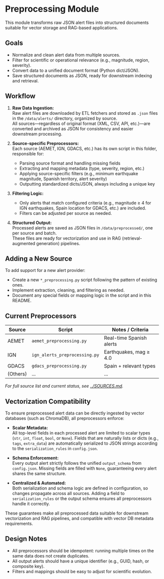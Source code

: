 # Preprocessing Module

This module transforms raw JSON alert files into structured documents suitable for vector storage and RAG-based applications.

## Goals
- Normalize and clean alert data from multiple sources.
- Filter for scientific or operational relevance (e.g., magnitude, region, severity).
- Convert data to a unified document format (Python dict/JSON).
- Save structured documents as JSON, ready for downstream indexing and retrieval.

## Workflow

1. **Raw Data Ingestion:**  
   Raw alert files are downloaded by ETL fetchers and stored as `.json` files in the `/data/alerts/` directory, organized by source.  
   All sources—regardless of original format (XML, CSV, API, etc.)—are converted and archived as JSON for consistency and easier downstream processing.

2. **Source-specific Preprocessors:**  
   Each source (AEMET, IGN, GDACS, etc.) has its own script in this folder, responsible for:
   - Parsing source format and handling missing fields
   - Extracting and mapping metadata (type, severity, region, etc.)
   - Applying source-specific filters (e.g., minimum earthquake magnitude, Spanish territory, alert severity)
   - Outputting standardized dicts/JSON, always including a unique key

3. **Filtering Logic:**  
   - Only alerts that match configured criteria (e.g., magnitude ≥ 4 for IGN earthquakes, Spain location for GDACS, etc.) are included.
   - Filters can be adjusted per source as needed.

4. **Structured Output:**  
   Processed alerts are saved as JSON files in `/data/preprocessed/`, one per source and batch.  
   These files are ready for vectorization and use in RAG (retrieval-augmented generation) pipelines.

## Adding a New Source

To add support for a new alert provider:
- Create a new `*_preprocessing.py` script following the pattern of existing ones.
- Implement extraction, cleaning, and filtering as needed.
- Document any special fields or mapping logic in the script and in this README.

## Current Preprocessors

| Source    | Script                         | Notes / Criteria            |
|-----------|-------------------------------|-----------------------------|
| AEMET     | `aemet_preprocessing.py`      | Real-time Spanish alerts    |
| IGN       | `ign_alerts_preprocessing.py` | Earthquakes, mag ≥ 4.0      |
| GDACS     | `gdacs_preprocessing.py`      | Spain + relevant types      |
| (Others)  | ...                           | ...                         |

*For full source list and current status, see [../SOURCES.md](../SOURCES.md).*

## Vectorization Compatibility

To ensure preprocessed alert data can be directly ingested by vector databases (such as ChromaDB), all preprocessors enforce:

- **Scalar Metadata:**  
  All top-level fields in each processed alert are limited to scalar types (`str`, `int`, `float`, `bool`, or `None`). Fields that are naturally lists or dicts (e.g., `tags`, `extra_data`) are automatically serialized to JSON strings according to the `serialization_rules` in `config.json`.

- **Schema Enforcement:**  
  Every output alert strictly follows the unified `output_schema` from `config.json`. Missing fields are filled with `None`, guaranteeing every alert shares the same structure.

- **Centralized & Automated:**  
  Both serialization and schema logic are defined in configuration, so changes propagate across all sources. Adding a field to `serialization_rules` or the output schema ensures all preprocessors handle it correctly.

These guarantees make all preprocessed data suitable for downstream vectorization and RAG pipelines, and compatible with vector DB metadata requirements.

## Design Notes

- All preprocessors should be idempotent: running multiple times on the same data does not create duplicates.
- All output alerts should have a unique identifier (e.g., GUID, hash, or composite key).
- Filters and mappings should be easy to adjust for scientific evolution.